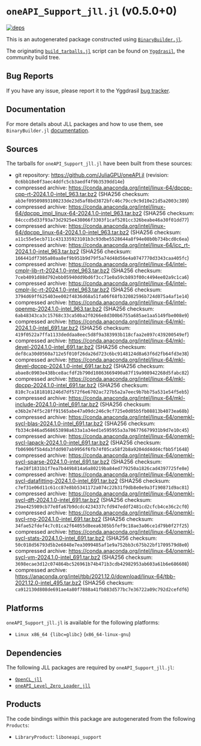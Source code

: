 # `oneAPI_Support_jll.jl` (v0.5.0+0)

[![deps](https://juliahub.com/docs/oneAPI_Support_jll/deps.svg)](https://juliahub.com/ui/Packages/oneAPI_Support_jll/25SX0?page=2)

This is an autogenerated package constructed using [`BinaryBuilder.jl`](https://github.com/JuliaPackaging/BinaryBuilder.jl).

The originating [`build_tarballs.jl`](https://github.com/JuliaPackaging/Yggdrasil/blob/8566c7a2830a2d3f5536c1f264e3b045554ce4d1/O/oneAPI_Support/build_tarballs.jl) script can be found on [`Yggdrasil`](https://github.com/JuliaPackaging/Yggdrasil/), the community build tree.

## Bug Reports

If you have any issue, please report it to the Yggdrasil [bug tracker](https://github.com/JuliaPackaging/Yggdrasil/issues).

## Documentation

For more details about JLL packages and how to use them, see `BinaryBuilder.jl` [documentation](https://docs.binarybuilder.org/stable/jll/).

## Sources

The tarballs for `oneAPI_Support_jll.jl` have been built from these sources:

* git repository: https://github.com/JuliaGPU/oneAPI.jl (revision: `0c6bb18e0f3aec4ddfc5cb3aedf4f9b3539dd14e`)
* compressed archive: https://conda.anaconda.org/intel/linux-64/dpcpp-cpp-rt-2024.1.0-intel_963.tar.bz2 (SHA256 checksum: `ab3ef09509893100233de23d5af8bd3872bfc46c79cc9c9d10e21d5a2003c389`)
* compressed archive: https://conda.anaconda.org/intel/linux-64/dpcpp_impl_linux-64-2024.1.0-intel_963.tar.bz2 (SHA256 checksum: `84cccd5d33f93a73d2925e438066f3303f1caf5201cc326beabe46a30f01dd77`)
* compressed archive: https://conda.anaconda.org/intel/linux-64/dpcpp_linux-64-2024.1.0-intel_963.tar.bz2 (SHA256 checksum: `a11c55e5ecb711c431335923101b3c93dbe5528644a8f94e08b0b734bcd0c6ea`)
* compressed archive: https://conda.anaconda.org/intel/linux-64/icc_rt-2024.1.0-intel_963.tar.bz2 (SHA256 checksum: `166441df7305a80aa8ef9b951b9d79f5a74d48d56e4a0747770d3343caa405fc`)
* compressed archive: https://conda.anaconda.org/intel/linux-64/intel-cmplr-lib-rt-2024.1.0-intel_963.tar.bz2 (SHA256 checksum: `7ceb4091d88d792ebb05940dd9bd6f3cc71e0a59cb893f00c4494ee02a9c1ca6`)
* compressed archive: https://conda.anaconda.org/intel/linux-64/intel-cmplr-lic-rt-2024.1.0-intel_963.tar.bz2 (SHA256 checksum: `3794d69ff625403ee002f4836d68a51fa06f68fb32082596b724d075a4af1e14`)
* compressed archive: https://conda.anaconda.org/intel/linux-64/intel-openmp-2024.1.0-intel_963.tar.bz2 (SHA256 checksum: `6ab48343ca3c15768c33ca50ba2f0266e8d300b6755a685ae1aa5149fbe008e9`)
* compressed archive: https://conda.anaconda.org/intel/linux-64/mkl-2024.1.0-intel_691.tar.bz2 (SHA256 checksum: `419f0522a7ffa1133deddaa8eec5d8f9a383993b118cfaa2e897c439200549ef`)
* compressed archive: https://conda.anaconda.org/intel/linux-64/mkl-devel-2024.1.0-intel_691.tar.bz2 (SHA256 checksum: `def8ca30d0560a712e5f010f26da26d723c6bc9148124d8a63f6d2fb64fd3e38`)
* compressed archive: https://conda.anaconda.org/intel/linux-64/mkl-devel-dpcpp-2024.1.0-intel_691.tar.bz2 (SHA256 checksum: `abae8c0903e438bce8acfdf2b790d10863669490a87f19a908942268d5fabc82`)
* compressed archive: https://conda.anaconda.org/intel/linux-64/mkl-dpcpp-2024.1.0-intel_691.tar.bz2 (SHA256 checksum: `810c7ca1818101246d7df572f6e6702ac727b5a2a7eec9b7bb75a531e54f5eb5`)
* compressed archive: https://conda.anaconda.org/intel/linux-64/mkl-include-2024.1.0-intel_691.tar.bz2 (SHA256 checksum: `e36b2e74f5c28ff91565abe47a09dc246c9cf725e0d05b5fb08813b4073ea68b`)
* compressed archive: https://conda.anaconda.org/intel/linux-64/onemkl-sycl-blas-2024.1.0-intel_691.tar.bz2 (SHA256 checksum: `fb334c846ad568653898a633a1a34ed1e595955a3a706776679931b9d7e10c45`)
* compressed archive: https://conda.anaconda.org/intel/linux-64/onemkl-sycl-lapack-2024.1.0-intel_691.tar.bz2 (SHA256 checksum: `fb06906f5b4da3fdd907ab9956f6fb74f05ca58f2b8a9204dd4dd4cfbb5f1648`)
* compressed archive: https://conda.anaconda.org/intel/linux-64/onemkl-sycl-sparse-2024.1.0-intel_691.tar.bz2 (SHA256 checksum: `fae28f1831b1f7ea7b449b814a6a80219ba84ed779250a1826cad4397725fe8e`)
* compressed archive: https://conda.anaconda.org/intel/linux-64/onemkl-sycl-datafitting-2024.1.0-intel_691.tar.bz2 (SHA256 checksum: `c7ef31e06d11c61cc87e8bb5341172a074c22b31f9db8e0e9a3f190871d9ac81`)
* compressed archive: https://conda.anaconda.org/intel/linux-64/onemkl-sycl-dft-2024.1.0-intel_691.tar.bz2 (SHA256 checksum: `29ae425989cb77e8fa67b9dcdc4234337cfd947eddf2481cd2cfcb4ce36c2cf0`)
* compressed archive: https://conda.anaconda.org/intel/linux-64/onemkl-sycl-rng-2024.1.0-intel_691.tar.bz2 (SHA256 checksum: `34fae52fdef4c7c01ca2f64055d8eea6305b5fef9c18ae3a06ce1d79b0f27f25`)
* compressed archive: https://conda.anaconda.org/intel/linux-64/onemkl-sycl-stats-2024.1.0-intel_691.tar.bz2 (SHA256 checksum: `50c018d56793d5b2e6848e7ea3099485af1e9a752bb3c675b22bf1709579d8e0`)
* compressed archive: https://conda.anaconda.org/intel/linux-64/onemkl-sycl-vm-2024.1.0-intel_691.tar.bz2 (SHA256 checksum: `3698ecae3d12c074864bc526961b74b471b3cdb42982953ab603a61b6e686608`)
* compressed archive: https://anaconda.org/intel/tbb/2021.12.0/download/linux-64/tbb-2021.12.0-intel_495.tar.bz2 (SHA256 checksum: `ca912130d808de691ae4a80f7888a41fb883d577bc7e36722a09c792d2cefdf6`)

## Platforms

`oneAPI_Support_jll.jl` is available for the following platforms:

* `Linux x86_64 {libc=glibc}` (`x86_64-linux-gnu`)

## Dependencies

The following JLL packages are required by `oneAPI_Support_jll.jl`:

* [`OpenCL_jll`](https://github.com/JuliaBinaryWrappers/OpenCL_jll.jl)
* [`oneAPI_Level_Zero_Loader_jll`](https://github.com/JuliaBinaryWrappers/oneAPI_Level_Zero_Loader_jll.jl)

## Products

The code bindings within this package are autogenerated from the following `Products`:

* `LibraryProduct`: `liboneapi_support`
